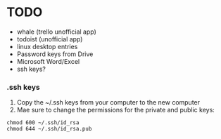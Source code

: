 # TODO

- whale (trello unofficial app)
- todoist (unofficial app)
- linux desktop entries
- Password keys from Drive
- Microsoft Word/Excel
- ssh keys?

### .ssh keys
1. Copy the ~/.ssh keys from your computer to the new computer
2. Mae sure to change the permissions for the private and public keys:
```
chmod 600 ~/.ssh/id_rsa
chmod 644 ~/.ssh/id_rsa.pub
```
